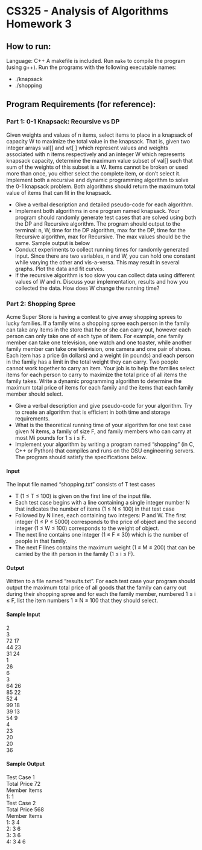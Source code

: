 # CS325 - Analysis of Algorithms Homework 3
## How to run:
Language: C++
A makefile is included. Run `make` to compile the program (using g++). Run the programs with the following executable names:
* ./knapsack
* ./shopping




## Program Requirements (for reference):
### Part 1: 0-1 Knapsack: Recursive vs DP
Given weights and values of n items, select items to place in a knapsack of capacity W to maximize the total value in the knapsack. That is, given two integer arrays val[] and wt[ ] which represent values and weights associated with n items respectively and an integer W which represents knapsack capacity, determine the maximum value subset of val[] such that sum of the weights of this subset is ≤ W. Items cannot be broken or used more than once, you either select the complete item, or don’t select it. Implement both a recursive and dynamic programming algorithm to solve the 0-1 knapsack problem. Both algorithms should return the maximum total value of items that can fit in the knapsack.
* Give a verbal description and detailed pseudo-code for each algorithm.
* Implement both algorithms in one program named knapsack. Your program should randomly generate test cases that are solved using both the DP and Recursive algorithm. The program should output to the terminal: n, W, time for the DP algorithm, max for the DP, time for the Recursive algorithm, max for Recursive. The max values should be the same. Sample output is below
* Conduct experiments to collect running times for randomly generated input. Since there are two variables, n and W, you can hold one constant while varying the other and vis-a-versa. This may result in several graphs. Plot the data and fit curves.
* If the recursive algorithm is too slow you can collect data using different values of W and n. Discuss your implementation, results and how you collected the data. How does W change the running time? 
  
### Part 2: Shopping Spree
Acme Super Store is having a contest to give away shopping sprees to lucky families. If a family wins a shopping spree each person in the family can take any items in the store that he or she can carry out, however each person can only take one of each type of item. For example, one family member can take one television, one watch and one toaster, while another family member can take one television, one camera and one pair of shoes. Each item has a price (in dollars) and a weight (in pounds) and each person in the family has a limit in the total weight they can carry. Two people cannot work together to carry an item. Your job is to help the families select items for each person to carry to maximize the total price of all items the family takes. Write a dynamic programming algorithm to determine the maximum total price of items for each family and the items that each family member should select.
* Give a verbal description and give pseudo-code for your algorithm. Try to create an algorithm that is efficient in both time and storage requirements.
* What is the theoretical running time of your algorithm for one test case given N items, a family of size F, and family members who can carry at most Mi pounds for 1 ≤ i ≤ F.
* Implement your algorithm by writing a program named “shopping” (in C, C++ or Python) that compiles and runs on the OSU engineering servers. The program should satisfy the specifications below.

#### Input
The input file named “shopping.txt” consists of T test cases
* T (1 ≤ T ≤ 100) is given on the first line of the input file.
* Each test case begins with a line containing a single integer number N that indicates the number of items (1 ≤ N ≤ 100) in that test case
* Followed by N lines, each containing two integers: P and W. The first integer (1 ≤ P ≤ 5000) corresponds to the price of object and the second integer (1 ≤ W ≤ 100) corresponds to the weight of object.
* The next line contains one integer (1 ≤ F ≤ 30) which is the number of people in that family.
* The next F lines contains the maximum weight (1 ≤ M ≤ 200) that can be carried by the ith person in the family (1 ≤ i ≤ F). 

#### Output
Written to a file named “results.txt”. For each test case your program should output the maximum total price of all goods that the family can carry out during their shopping spree and for each the family member, numbered 1 ≤ i ≤ F, list the item numbers 1 ≤ N ≤ 100 that they should select.

#### Sample Input
2  
3  
72 17  
44 23  
31 24  
1  
26  
6   
3  
64 26  
85 22  
52 4  
99 18  
39 13  
54 9  
4  
23  
20  
20  
36  

#### Sample Output
Test Case 1  
Total Price 72  
Member Items  
 1: 1  
Test Case 2  
Total Price 568  
Member Items  
 1: 3 4  
 2: 3 6  
 3: 3 6  
 4: 3 4 6  




